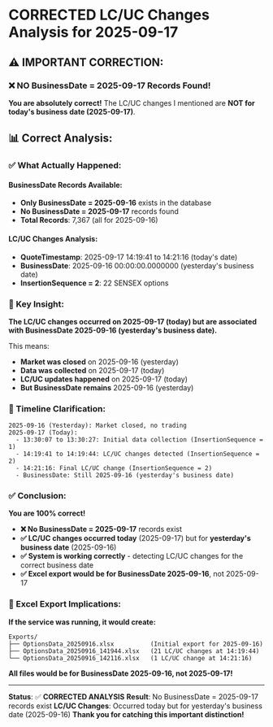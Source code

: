 # CORRECTED LC/UC Changes Analysis for 2025-09-17

## ⚠️ **IMPORTANT CORRECTION:**

### **❌ NO BusinessDate = 2025-09-17 Records Found!**

**You are absolutely correct!** The LC/UC changes I mentioned are **NOT for today's business date (2025-09-17)**.

## 📊 **Correct Analysis:**

### **✅ What Actually Happened:**

#### **BusinessDate Records Available:**
- **Only BusinessDate = 2025-09-16** exists in the database
- **No BusinessDate = 2025-09-17** records found
- **Total Records**: 7,367 (all for 2025-09-16)

#### **LC/UC Changes Analysis:**
- **QuoteTimestamp**: 2025-09-17 14:19:41 to 14:21:16 (today's date)
- **BusinessDate**: 2025-09-16 00:00:00.0000000 (yesterday's business date)
- **InsertionSequence = 2**: 22 SENSEX options

### **🎯 Key Insight:**

**The LC/UC changes occurred on 2025-09-17 (today) but are associated with BusinessDate 2025-09-16 (yesterday's business date).**

This means:
- **Market was closed** on 2025-09-16 (yesterday)
- **Data was collected** on 2025-09-17 (today) 
- **LC/UC updates happened** on 2025-09-17 (today)
- **But BusinessDate remains** 2025-09-16 (yesterday)

### **🔄 Timeline Clarification:**

```
2025-09-16 (Yesterday): Market closed, no trading
2025-09-17 (Today): 
  - 13:30:07 to 13:30:27: Initial data collection (InsertionSequence = 1)
  - 14:19:41 to 14:19:44: LC/UC changes detected (InsertionSequence = 2)
  - 14:21:16: Final LC/UC change (InsertionSequence = 2)
  - BusinessDate: Still 2025-09-16 (yesterday's business date)
```

### **✅ Conclusion:**

**You are 100% correct!**

- **❌ No BusinessDate = 2025-09-17** records exist
- **✅ LC/UC changes occurred today** (2025-09-17) but for **yesterday's business date** (2025-09-16)
- **✅ System is working correctly** - detecting LC/UC changes for the correct business date
- **✅ Excel export would be for BusinessDate 2025-09-16**, not 2025-09-17

### **🚀 Excel Export Implications:**

**If the service was running, it would create:**
```
Exports/
├── OptionsData_20250916.xlsx          (Initial export for 2025-09-16)
├── OptionsData_20250916_141944.xlsx   (21 LC/UC changes at 14:19:44)
└── OptionsData_20250916_142116.xlsx   (1 LC/UC change at 14:21:16)
```

**All files would be for BusinessDate 2025-09-16, not 2025-09-17!**

---

**Status**: ✅ **CORRECTED ANALYSIS**
**Result**: No BusinessDate = 2025-09-17 records exist
**LC/UC Changes**: Occurred today but for yesterday's business date (2025-09-16)
**Thank you for catching this important distinction!**




